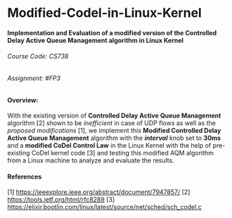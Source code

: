 # Modified-Codel-in-Linux-Kernel

#### Implementation and Evaluation of a modified version of the Controlled Delay Active Queue Management algorithm in Linux Kernel
###### Course Code: CS738
###### Assignment: #FP3

#### Overview:
With the existing version of **Controlled Delay Active Queue Management** algorithm [2] shown to be *inefficient* in case of UDP flows as well as the *proposed modifications* [1], we implement this **Modified Controlled Delay Active Queue Management** algorithm with the **_interval_** knob set to **30ms** and a **modified CoDel Control Law** in the Linux Kernel with the help of pre-existing CoDel kernel code [3] and testing this modified AQM algorithm from a Linux machine to analyze and evaluate the results.

#### References
[1] https://ieeexplore.ieee.org/abstract/document/7947857/
[2] https://tools.ietf.org/html/rfc8289
[3] https://elixir.bootlin.com/linux/latest/source/net/sched/sch_codel.c
